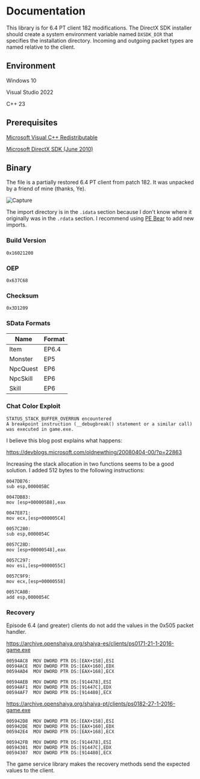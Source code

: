 # Documentation

This library is for 6.4 PT client 182 modifications. The DirectX SDK installer should create a system environment variable named `DXSDK_DIR` that specifies the installation directory. Incoming and outgoing packet types are named relative to the client.

## Environment

Windows 10

Visual Studio 2022

C++ 23

## Prerequisites

[Microsoft Visual C++ Redistributable](https://aka.ms/vs/17/release/vc_redist.x86.exe)

[Microsoft DirectX SDK (June 2010)](https://www.microsoft.com/en-us/download/details.aspx?id=6812)

## Binary

The file is a partially restored 6.4 PT client from patch 182. It was unpacked by a friend of mine (thanks, Ye).

![Capture](https://github.com/user-attachments/assets/6cc6d390-aaae-4f36-b362-f08ce9f243f5)

The import directory is in the `.idata` section because I don't know where it originally was in the `.rdata` section. I recommend using [PE Bear](https://github.com/hasherezade/pe-bear) to add new imports.

### Build Version

`0x16021200`

### OEP

`0x637C68`

### Checksum

`0x3D1209`

### SData Formats

| Name     | Format |
|----------|--------|
| Item     | EP6.4  |
| Monster  | EP5    |
| NpcQuest | EP6    |
| NpcSkill | EP6    |
| Skill    | EP6    |

### Chat Color Exploit

```
STATUS_STACK_BUFFER_OVERRUN encountered
A breakpoint instruction (__debugbreak() statement or a similar call) was executed in game.exe.
```

I believe this blog post explains what happens:

https://devblogs.microsoft.com/oldnewthing/20080404-00/?p=22863

Increasing the stack allocation in two functions seems to be a good solution. I added 512 bytes to the following instructions:

```
0047DB76:
sub esp,000005BC

0047DB83:
mov [esp+000005B8],eax

0047E871:
mov ecx,[esp+000005C4]
```

```
0057C280:
sub esp,0000054C

0057C28D:
mov [esp+00000548],eax

0057C297:
mov esi,[esp+0000055C]

0057C9F9:
mov ecx,[esp+00000558]

0057CA0B:
add esp,0000054C
```

### Recovery

Episode 6.4 (and greater) clients do not add the values in the 0x505 packet handler.

https://archive.openshaiya.org/shaiya-es/clients/ps0171-21-1-2016-game.exe

```
00594AC8  MOV DWORD PTR DS:[EAX+158],ESI
00594ACE  MOV DWORD PTR DS:[EAX+160],EDX
00594AD4  MOV DWORD PTR DS:[EAX+168],ECX

00594AEB  MOV DWORD PTR DS:[914478],ESI
00594AF1  MOV DWORD PTR DS:[91447C],EDX
00594AF7  MOV DWORD PTR DS:[914480],ECX
```

https://archive.openshaiya.org/shaiya-pt/clients/ps0182-27-1-2016-game.exe

```
005942D8  MOV DWORD PTR DS:[EAX+158],ESI
005942DE  MOV DWORD PTR DS:[EAX+160],EDX
005942E4  MOV DWORD PTR DS:[EAX+168],ECX

005942FB  MOV DWORD PTR DS:[914478],ESI
00594301  MOV DWORD PTR DS:[91447C],EDX
00594307  MOV DWORD PTR DS:[914480],ECX
```

The game service library makes the recovery methods send the expected values to the client.
